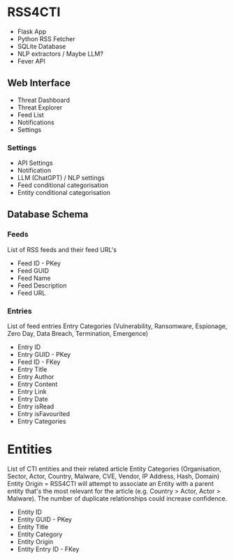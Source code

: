 # RSS4CTI
- Flask App
- Python RSS Fetcher
- SQLite Database
- NLP extractors / Maybe LLM?
- Fever API

## Web Interface
- Threat Dashboard
- Threat Explorer
- Feed List
- Notifications
- Settings

### Settings
- API Settings
- Notification
- LLM (ChatGPT) / NLP settings
- Feed conditional categorisation
- Entity conditional categorisation

## Database Schema
### Feeds
List of RSS feeds and their feed URL's
- Feed ID - PKey
- Feed GUID
- Feed Name
- Feed Description
- Feed URL

### Entries
List of feed entries
Entry Categories (Vulnerability, Ransomware, Espionage, Zero Day, Data Breach, Termination, Emergence)
- Entry ID
- Entry GUID - PKey
- Feed ID - FKey
- Entry Title
- Entry Author
- Entry Content
- Entry Link
- Entry Date
- Entry isRead
- Entry isFavourited
- Entry Categories


# Entities
List of CTI entities and their related article 
Entity Categories (Organisation, Sector, Actor, Country, Malware, CVE, Vendor, IP Address, Hash, Domain)
Entity Origin = RSS4CTI will attempt to associate an Entity with a parent entity that's the most relevant for the article (e.g. Country > Actor, Actor > Malware). The number of duplicate relationships could increase confidence.
- Entity ID
- Entity GUID - PKey
- Entity Title
- Entity Category
- Entity Origin
- Entity Entry ID - FKey